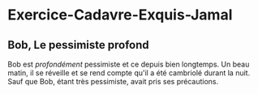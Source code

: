 # Exercice-Cadavre-Exquis-Jamal
## Bob, Le pessimiste profond
Bob est *profondément* pessimiste et ce depuis bien longtemps.
Un beau matin, il se réveille et se rend compte qu'il a été cambriolé durant la nuit.
Sauf que Bob, étant très pessimiste, avait pris ses précautions.
